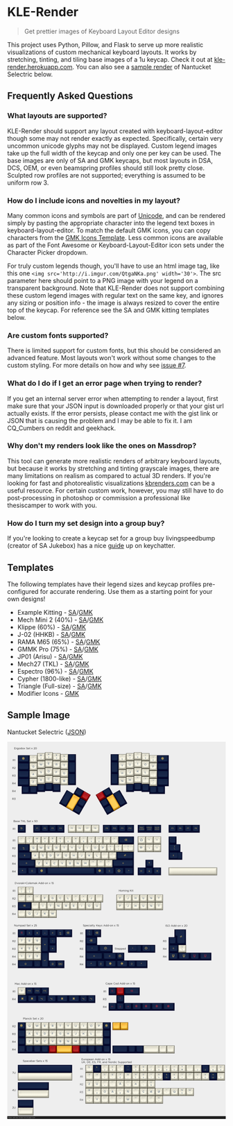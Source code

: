 # KLE-Render
> Get prettier images of Keyboard Layout Editor designs

This project uses Python, Pillow, and Flask to serve up more realistic visualizations of custom mechanical keyboard layouts. It works by stretching, tinting, and tiling base images of a 1u keycap. Check it out at [kle-render.herokuapp.com](http://kle-render.herokuapp.com/). You can also see a [sample render](#sample-image) of Nantucket Selectric below.

## Frequently Asked Questions
### What layouts are supported?
KLE-Render should support any layout created with keyboard-layout-editor though some may not render exactly as expected. Specifically, certain very uncommon unicode glyphs may not be displayed. Custom legend images take up the full width of the keycap and only one per key can be used. The base images are only of SA and GMK keycaps, but most layouts in DSA, DCS, OEM, or even beamspring profiles should still look pretty close. Sculpted row profiles are not supported; everything is assumed to be uniform row 3.

### How do I include icons and novelties in my layout?
Many common icons and symbols are part of [Unicode](https://unicode-table.com), and can be rendered simply by pasting the appropriate character into the legend text boxes in keyboard-layout-editor. To match the default GMK icons, you can copy characters from the [GMK Icons Template](http://www.keyboard-layout-editor.com/#/gists/afc75b1f6ebee743ff0e2f589b0fc68d). Less common icons are available as part of the Font Awesome or Keyboard-Layout-Editor icon sets under the Character Picker dropdown.

For truly custom legends though, you'll have to use an html image tag, like this one `<img src='http://i.imgur.com/QtgaNKa.png' width='30'>`. The src parameter here should point to a PNG image with your legend on a transparent background. Note that KLE-Render does not support combining these custom legend images with regular text on the same key, and ignores any sizing or position info - the image is always resized to cover the entire top of the keycap. For reference see the SA and GMK kitting templates below.

### Are custom fonts supported?
There is limited support for custom fonts, but this should be considered an advanced feature. Most layouts won't work without some changes to the custom styling. For more details on how and why see [issue #7](https://github.com/CQCumbers/kle_render/issues/7#issuecomment-880827473).

### What do I do if I get an error page when trying to render?
If you get an internal server error when attempting to render a layout, first make sure that your JSON input is downloaded properly or that your gist url actually exists. If the error persists, please contact me with the gist link or JSON that is causing the problem and I may be able to fix it. I am CQ\_Cumbers on reddit and geekhack.

### Why don't my renders look like the ones on Massdrop?
This tool can generate more realistic renders of arbitrary keyboard layouts, but because it works by stretching and tinting grayscale images, there are many limitations on realism as compared to actual 3D renders. If you're looking for fast and photorealistic visualizations [kbrenders.com](http://www.kbrenders.com) can be a useful resource. For certain custom work, however, you may still have to do post-processing in photoshop or commission a professional like thesiscamper to work with you.

### How do I turn my set design into a group buy?
If you're looking to create a keycap set for a group buy livingspeedbump (creator of SA Jukebox) has a nice [guide](https://www.keychatter.com/2015/10/10/how-to-create-a-keycap-set-for-a-group-buy/) up on keychatter.


## Templates
The following templates have their legend sizes and keycap profiles pre-configured for accurate rendering. Use them as a starting point for your own designs!

- Example Kitting - [SA](http://www.keyboard-layout-editor.com/#/gists/6331e126fa6340711e53a0806d57cde5)/[GMK](http://www.keyboard-layout-editor.com/#/gists/a3a9791b1068f1100b151c33debf660f)
- Mech Mini 2 (40%) - [SA](http://www.keyboard-layout-editor.com/#/gists/ea2a231112ffceae047494ac9a93e706)/[GMK](http://www.keyboard-layout-editor.com/#/gists/eed1f1854dda3999bcdd730f0143c627)
- Klippe (60%) - [SA](http://www.keyboard-layout-editor.com/#/gists/f8369e8d6ae12c6d30bbf6db9731bca5)/[GMK](http://www.keyboard-layout-editor.com/#/gists/c2aedbf20e6a1ee5320a0f89b114d6da)
- J-02 (HHKB) - [SA](http://www.keyboard-layout-editor.com/#/gists/1e01f5c46bcc3ba388f84d3a26f2e2eb)/[GMK](http://www.keyboard-layout-editor.com/#/gists/d5ef16b69b4ea15569d7a319bbf90a8e)
- RAMA M65 (65%) - [SA](http://www.keyboard-layout-editor.com/#/gists/3ca3649e1d048134ddd0e835d1dd735b)/[GMK](http://www.keyboard-layout-editor.com/#/gists/4319599274157d2a0dd0e38328b76878)
- GMMK Pro (75%) - [SA](http://www.keyboard-layout-editor.com/#/gists/c1a1d76bfcd236bc36e1c04c1e86a0d8)/[GMK](http://www.keyboard-layout-editor.com/#/gists/8ab0de3dd5dc804ecb052924a1c45be5)
- JP01 (Arisu) - [SA](http://www.keyboard-layout-editor.com/#/gists/4f06c7adcce33046a463084af34aae60)/[GMK](http://www.keyboard-layout-editor.com/#/gists/de533ff9b29225bb65a6155151030673)
- Mech27 (TKL) - [SA](http://www.keyboard-layout-editor.com/#/gists/10629d008a99d8d6eb6f8c59414b5dd8)/[GMK](http://www.keyboard-layout-editor.com/#/gists/6e6692825b348f40c040ca9750e469a8)
- Espectro (96%) - [SA](http://www.keyboard-layout-editor.com/#/gists/6b996bea3ebf8a85866ddea606e25de4)/[GMK](http://www.keyboard-layout-editor.com/#/gists/6a03012a82e7bbca14db635142913a7)
- Cypher (1800-like) - [SA](http://www.keyboard-layout-editor.com/#/gists/9b5535a779ae9f095da3b8a73a39a3cf)/[GMK](http://www.keyboard-layout-editor.com/#/gists/27bc8c126110952cc77c69ef972a7d0d)
- Triangle (Full-size) - [SA](http://www.keyboard-layout-editor.com/#/gists/b86a688e6502fcc910d4b32ca2fa642e)/[GMK](http://www.keyboard-layout-editor.com/#/gists/11f7fc1a19c7f2210f560a93c8ab82a2)
- Modifier Icons - [GMK](http://www.keyboard-layout-editor.com/#/gists/afc75b1f6ebee743ff0e2f589b0fc68d)

## Sample Image
Nantucket Selectric ([JSON](http://www.keyboard-layout-editor.com/#/gists/4de8adb88cb4c45c2f43))

![Sample Render](render_output.png)
